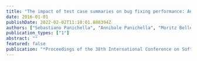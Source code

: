 ```yaml
---
title: "The impact of test case summaries on bug fixing performance: An empirical investigation"
date: 2016-01-01
publishDate: 2022-02-02T11:10:01.888394Z
authors: ["Sebastiano Panichella", "Annibale Panichella", "Moritz Beller", "Andy Zaidman", "Harald C Gall"]
publication_types: ["1"]
abstract: ""
featured: false
publication: "*Proceedings of the 38th International Conference on Software Engineering*"
---
```


